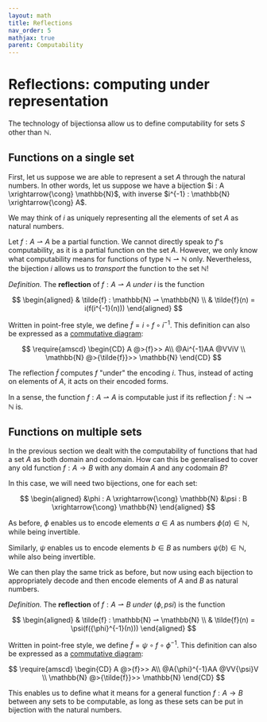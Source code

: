 ```yaml
---
layout: math
title: Reflections
nav_order: 5
mathjax: true
parent: Computability
---
```


# Reflections: computing under representation

The technology of bijectionsa allow us to define computability for sets $S$
other than $\mathbb{N}$.

## Functions on a single set

First, let us suppose we are able to represent a set $A$ through the natural
numbers. In other words, let us suppose we have a bijection $i : A
\xrightarrow{\cong} \mathbb{N}$, with inverse $i^{-1} : \mathbb{N}
\xrightarrow{\cong} A$.

We may think of $i$ as uniquely representing all the elements of set $A$ as
natural numbers.

Let $f : A ⇀ A$ be a partial function. We cannot directly speak to $f$'s
computability, as it is a partial function on the set $A$. However, we only know
what computability means for functions of type $\mathbb{N} \rightharpoonup
\mathbb{N}$ only. Nevertheless, the bijection $i$ allows us to _transport_ the
function to the set $\mathbb{N}$!


*Definition.* The __reflection__ of $f : A \rightharpoonup A$ *under* $i$ is the
function 

$$
  \begin{aligned}
  & \tilde{f} : \mathbb{N} ⇀ \mathbb{N} \\
  & \tilde{f}(n) = i(f(i^{-1}(n)))
  \end{aligned}
$$

Written in point-free style, we define $\tilde{f} = i \circ f \circ i^{-1}$.
This definition can also be expressed as a [commutative
diagram](https://en.wikipedia.org/wiki/Commutative_diagram):

$$
\require{amscd}
\begin{CD}
  A @>{f}>> A\\
  @Ai^{-1}AA @VViV \\
  \mathbb{N} @>{\tilde{f}}>> \mathbb{N}
\end{CD}
$$

The reflection $\tilde{f}$ computes $f$ "under" the encoding $i$. Thus,
instead of acting on elements of $A$, it acts on their encoded forms.

In a sense, the function $f : A ⇀ A$ is computable just if its reflection
$\tilde{f} : \mathbb{N} ⇀ \mathbb{N}$ is.

## Functions on multiple sets

In the previous section we dealt with the computability of functions that had a
set $A$ as both domain and codomain. How can this be generalised to cover any
old function $f : A \to B$ with any domain $A$ and any codomain $B$?

In this case, we will need two bijections, one for each set:

$$
\begin{aligned}
  &\phi : A \xrightarrow{\cong} \mathbb{N}
  &\psi : B \xrightarrow{\cong} \mathbb{N}
\end{aligned}
$$

As before, $\phi$ enables us to encode elements $a \in A$ as numbers $\phi(a)
\in \mathbb{N}$, while being invertible.

Similarly, $\psi$ enables us to encode elements $b \in B$ as numbers $\psi(b)
\in \mathbb{N}$, while also being invertible.

We can then play the same trick as before, but now using each bijection to
appropriately decode and then encode elements of $A$ and $B$ as natural numbers.

*Definition.* The __reflection__ of $f : A \rightharpoonup B$ *under* $(\phi,
psi)$ is the function 

$$
  \begin{aligned}
  & \tilde{f} : \mathbb{N} ⇀ \mathbb{N} \\
  & \tilde{f}(n) = \psi(f({\phi}^{-1}(n)))
  \end{aligned}
$$

Written in point-free style, we define $\tilde{f} = \psi \circ f \circ \phi^{-1}$.
This definition can also be expressed as a [commutative
diagram](https://en.wikipedia.org/wiki/Commutative_diagram):

$$
\require{amscd}
\begin{CD}
  A @>{f}>> A\\
  @A{\phi}^{-1}AA @VV{\psi}V \\
  \mathbb{N} @>{\tilde{f}}>> \mathbb{N}
\end{CD}
$$

This enables us to define what it means for a general function $f : A \to B$
between any sets to be computable, as long as these sets can be put in bijection
with the natural numbers.